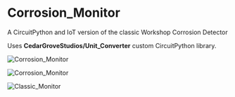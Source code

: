 # Corrosion_Monitor
 A CircuitPython and IoT version of the classic Workshop Corrosion Detector

Uses __CedarGroveStudios/Unit_Converter__ custom CircuitPython library.



![Corrosion_Monitor](https://github.com/CedarGroveStudios/Corrosion_Monitor/blob/main/photos%20and%20graphics/DSC06201a.png)

![Corrosion_Monitor](https://github.com/CedarGroveStudios/Corrosion_Monitor/blob/main/photos%20and%20graphics/corrosion_social.jpeg)

![Classic_Monitor](https://github.com/CedarGroveStudios/Corrosion_Monitor/blob/main/photos%20and%20graphics/classic_monitor.png)
